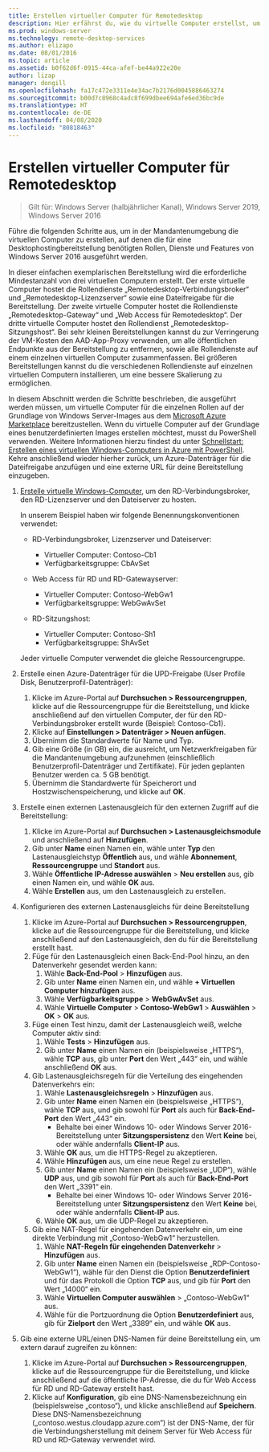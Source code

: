 ```yaml
---
title: Erstellen virtueller Computer für Remotedesktop
description: Hier erfährst du, wie du virtuelle Computer erstellst, um Remotedesktopkomponenten in der Cloud zu hosten.
ms.prod: windows-server
ms.technology: remote-desktop-services
ms.author: elizapo
ms.date: 08/01/2016
ms.topic: article
ms.assetid: b0f62d6f-0915-44ca-afef-be44a922e20e
author: lizap
manager: dongill
ms.openlocfilehash: fa17c472e3311e4e34ac7b2176d0045886463274
ms.sourcegitcommit: b00d7c8968c4adc8f699dbee694afe6ed36bc9de
ms.translationtype: HT
ms.contentlocale: de-DE
ms.lasthandoff: 04/08/2020
ms.locfileid: "80818463"
---
```

# <a name="create-virtual-machines-for-remote-desktop"></a>Erstellen virtueller Computer für Remotedesktop

>Gilt für: Windows Server (halbjährlicher Kanal), Windows Server 2019, Windows Server 2016

Führe die folgenden Schritte aus, um in der Mandantenumgebung die virtuellen Computer zu erstellen, auf denen die für eine Desktophostingbereitstellung benötigten Rollen, Dienste und Features von Windows Server 2016 ausgeführt werden.   
  
In dieser einfachen exemplarischen Bereitstellung wird die erforderliche Mindestanzahl von drei virtuellen Computern erstellt. Der erste virtuelle Computer hostet die Rollendienste „Remotedesktop-Verbindungsbroker“ und „Remotedesktop-Lizenzserver“ sowie eine Dateifreigabe für die Bereitstellung. Der zweite virtuelle Computer hostet die Rollendienste „Remotedesktop-Gateway“ und „Web Access für Remotedesktop“.  Der dritte virtuelle Computer hostet den Rollendienst „Remotedesktop-Sitzungshost“. Bei sehr kleinen Bereitstellungen kannst du zur Verringerung der VM-Kosten den AAD-App-Proxy verwenden, um alle öffentlichen Endpunkte aus der Bereitstellung zu entfernen, sowie alle Rollendienste auf einem einzelnen virtuellen Computer zusammenfassen. Bei größeren Bereitstellungen kannst du die verschiedenen Rollendienste auf einzelnen virtuellen Computern installieren, um eine bessere Skalierung zu ermöglichen.  
  
In diesem Abschnitt werden die Schritte beschrieben, die ausgeführt werden müssen, um virtuelle Computer für die einzelnen Rollen auf der Grundlage von Windows Server-Images aus dem [Microsoft Azure Marketplace](https://azure.microsoft.com/marketplace/) bereitzustellen. Wenn du virtuelle Computer auf der Grundlage eines benutzerdefinierten Images erstellen möchtest, musst du PowerShell verwenden. Weitere Informationen hierzu findest du unter [Schnellstart: Erstellen eines virtuellen Windows-Computers in Azure mit PowerShell](https://azure.microsoft.com/documentation/articles/virtual-machines-windows-ps-create/). Kehre anschließend wieder hierher zurück, um Azure-Datenträger für die Dateifreigabe anzufügen und eine externe URL für deine Bereitstellung einzugeben.  
  
1. [Erstelle virtuelle Windows-Computer](https://azure.microsoft.com/documentation/articles/virtual-machines-windows-hero-tutorial/), um den RD-Verbindungsbroker, den RD-Lizenzserver und den Dateiserver zu hosten.  
  
   In unserem Beispiel haben wir folgende Benennungskonventionen verwendet:  
   - RD-Verbindungsbroker, Lizenzserver und Dateiserver:   
       - Virtueller Computer: Contoso-Cb1  
       - Verfügbarkeitsgruppe: CbAvSet    
   - Web Access für RD und RD-Gatewayserver:   
       - Virtueller Computer: Contoso-WebGw1  
       - Verfügbarkeitsgruppe: WebGwAvSet  
          
   - RD-Sitzungshost:   
       - Virtueller Computer: Contoso-Sh1  
       - Verfügbarkeitsgruppe: ShAvSet  
          
   Jeder virtuelle Computer verwendet die gleiche Ressourcengruppe.  
2. Erstelle einen Azure-Datenträger für die UPD-Freigabe (User Profile Disk, Benutzerprofil-Datenträger):  
   1.  Klicke im Azure-Portal auf **Durchsuchen > Ressourcengruppen**, klicke auf die Ressourcengruppe für die Bereitstellung, und klicke anschließend auf den virtuellen Computer, der für den RD-Verbindungsbroker erstellt wurde (Beispiel: Contoso-Cb1).  
   2.  Klicke auf **Einstellungen > Datenträger > Neuen anfügen**.  
   3.  Übernimm die Standardwerte für Name und Typ.  
   4.  Gib eine Größe (in GB) ein, die ausreicht, um Netzwerkfreigaben für die Mandantenumgebung aufzunehmen (einschließlich Benutzerprofil-Datenträger und Zertifikate). Für jeden geplanten Benutzer werden ca. 5 GB benötigt.  
   5.  Übernimm die Standardwerte für Speicherort und Hostzwischenspeicherung, und klicke auf **OK**.  
3. Erstelle einen externen Lastenausgleich für den externen Zugriff auf die Bereitstellung:
   1. Klicke im Azure-Portal auf **Durchsuchen > Lastenausgleichsmodule** und anschließend auf **Hinzufügen**.
   2. Gib unter **Name** einen Namen ein, wähle unter **Typ** den Lastenausgleichstyp **Öffentlich** aus, und wähle **Abonnement**,  **Ressourcengruppe** und **Standort** aus.
   3. Wähle **Öffentliche IP-Adresse auswählen** > **Neu erstellen** aus, gib einen Namen ein, und wähle **OK** aus.
   4. Wähle **Erstellen** aus, um den Lastenausgleich zu erstellen.
4. Konfigurieren des externen Lastenausgleichs für deine Bereitstellung
   1. Klicke im Azure-Portal auf **Durchsuchen > Ressourcengruppen**, klicke auf die Ressourcengruppe für die Bereitstellung, und klicke anschließend auf den Lastenausgleich, den du für die Bereitstellung erstellt hast.
   2. Füge für den Lastenausgleich einen Back-End-Pool hinzu, an den Datenverkehr gesendet werden kann:
       1. Wähle **Back-End-Pool** > **Hinzufügen** aus.
       2. Gib unter **Name** einen Namen ein, und wähle **\+ Virtuellen Computer hinzufügen** aus.
       3. Wähle **Verfügbarkeitsgruppe** > **WebGwAvSet** aus.
       4. Wähle **Virtuelle Computer** > **Contoso-WebGw1** > **Auswählen** > **OK** > **OK** aus.
   3. Füge einen Test hinzu, damit der Lastenausgleich weiß, welche Computer aktiv sind:
       1. Wähle **Tests** > **Hinzufügen** aus.
       2. Gib unter **Name** einen Namen ein (beispielsweise „HTTPS“), wähle **TCP** aus, gib unter **Port** den Wert „443“ ein, und wähle anschließend **OK** aus.
   4. Gib Lastenausgleichsregeln für die Verteilung des eingehenden Datenverkehrs ein:
      1. Wähle **Lastenausgleichsregeln** > **Hinzufügen** aus.
      2. Gib unter **Name** einen Namen ein (beispielsweise „HTTPS“), wähle **TCP** aus, und gib sowohl für **Port** als auch für **Back-End-Port** den Wert „443“ ein.
          - Behalte bei einer Windows 10- oder Windows Server 2016-Bereitstellung unter **Sitzungspersistenz** den Wert **Keine** bei, oder wähle andernfalls **Client-IP** aus.
      3. Wähle **OK** aus, um die HTTPS-Regel zu akzeptieren.
      4. Wähle **Hinzufügen** aus, um eine neue Regel zu erstellen.
      5. Gib unter **Name** einen Namen ein (beispielsweise „UDP“), wähle **UDP** aus, und gib sowohl für <strong>Port</strong> als auch für **Back-End-Port** den Wert „3391“ ein.
          - Behalte bei einer Windows 10- oder Windows Server 2016-Bereitstellung unter **Sitzungspersistenz** den Wert **Keine** bei, oder wähle andernfalls **Client-IP** aus.
      6. Wähle **OK** aus, um die UDP-Regel zu akzeptieren.
   5. Gib eine NAT-Regel für eingehenden Datenverkehr ein, um eine direkte Verbindung mit „Contoso-WebGw1“ herzustellen.
       1. Wähle **NAT-Regeln für eingehenden Datenverkehr** > **Hinzufügen** aus.
       2. Gib unter **Name** einen Namen ein (beispielsweise „RDP-Contoso-WebGw1“), wähle für den Dienst die Option **Benutzerdefiniert** und für das Protokoll die Option **TCP** aus, und gib für **Port** den Wert „14000“ ein.
       3. Wähle **Virtuellen Computer auswählen** > „Contoso-WebGw1“ aus.
       4. Wähle für die Portzuordnung die Option **Benutzerdefiniert** aus, gib für **Zielport** den Wert „3389“ ein, und wähle **OK** aus.
5. Gib eine externe URL/einen DNS-Namen für deine Bereitstellung ein, um extern darauf zugreifen zu können:  
   1.  Klicke im Azure-Portal auf **Durchsuchen > Ressourcengruppen**, klicke auf die Ressourcengruppe für die Bereitstellung, und klicke anschließend auf die öffentliche IP-Adresse, die du für Web Access für RD und RD-Gateway erstellt hast.  
   2.  Klicke auf **Konfiguration**, gib eine DNS-Namensbezeichnung ein (beispielsweise „contoso“), und klicke anschließend auf **Speichern**. Diese DNS-Namensbezeichnung („contoso.westus.cloudapp.azure.com“) ist der DNS-Name, der für die Verbindungsherstellung mit deinem Server für Web Access für RD und RD-Gateway verwendet wird.  

